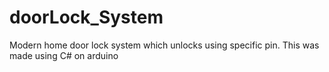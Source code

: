 # doorLock_System
Modern home door lock system which unlocks using specific pin. This was made using C# on arduino

